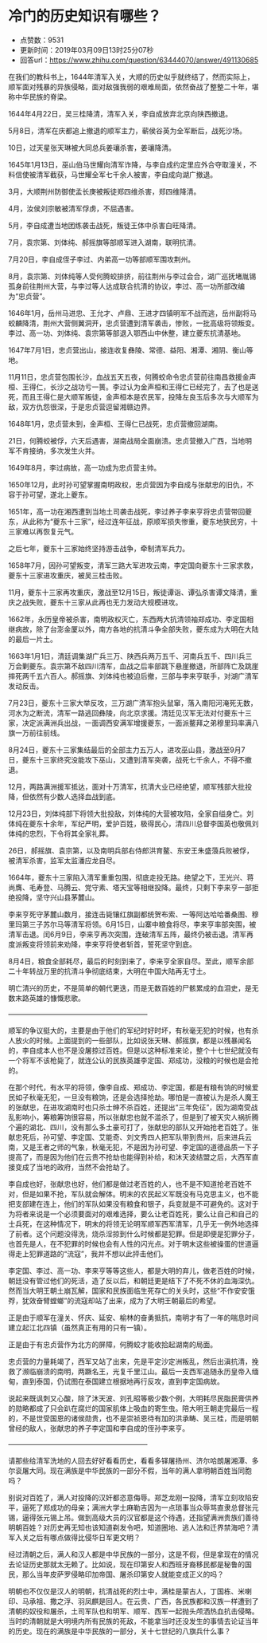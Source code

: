 # 冷门的历史知识有哪些？
- 点赞数：9531
- 更新时间：2019年03月09日13时25分07秒
- 回答url：https://www.zhihu.com/question/63444070/answer/491130685
<body>
 <p data-pid="ow1xCHIb">在我们的教科书上，1644年清军入关，大顺的历史似乎就终结了，然而实际上，顺军面对残暴的异族侵略，面对敌强我弱的艰难局面，依然奋战了整整二十年，堪称中华民族的脊梁。</p>
 <p data-pid="7AiMGACW">1644年4月22日，吴三桂降清，清军入关，李自成放弃北京向陕西撤退。</p>
 <p data-pid="FH5GOiIB">5月8日，清军在庆都追上撤退的顺军主力，蕲侯谷英为全军断后，战死沙场。</p>
 <p data-pid="C3yHOKqM">10日，过天星张天琳被大同总兵姜瓖杀害，姜瓖降清。</p>
 <p data-pid="QOD_Ciik">1645年1月13日，巫山伯马世耀向清军诈降，与李自成约定里应外合夺取潼关，不料信使被清军截获，马世耀全军七千余人被害，李自成向湖广撤退。</p>
 <p data-pid="7MvvIn9r">3月，大顺荆州防御使孟长庚被叛徒郑四维杀害，郑四维降清。</p>
 <p data-pid="DvEOAmUV">4月，汝侯刘宗敏被清军俘虏，不屈遇害。</p>
 <p data-pid="NZxSUTz7">5月，李自成遭当地团练袭击战死，叛徒王体中杀害白旺降清。</p>
 <p data-pid="QQZkqZgH">7月，袁宗第、刘体纯、郝摇旗等部顺军进入湖南，联明抗清。</p>
 <p data-pid="_QqYrNjk">7月20日，李自成侄子李过、内弟高一功等部顺军围攻荆州。</p>
 <p data-pid="QiVJZQZp">8月，袁宗第、刘体纯等人受何腾蛟排挤，前往荆州与李过会合，湖广巡抚堵胤锡孤身前往荆州大营，与李过等人达成联合抗清的协议，李过、高一功所部改编为“忠贞营”。</p>
 <p data-pid="53wqZs7S">1646年1月，岳州马进忠、王允才、卢鼎、王进才四镇明军不战而逃，岳州副将马蛟麟降清，荆州大营侧翼洞开，忠贞营遭到清军袭击，惨败，一批高级将领叛变。李过、高一功、刘体纯、袁宗第等部退入鄂西山中休整，建立夔东抗清基地。</p>
 <p data-pid="1mSOGACc">1647年7月1日，忠贞营出山，接连收复彝陵、常德、益阳、湘潭、湘阴、衡山等地。</p>
 <p data-pid="zmZBeTbq">11月11日，忠贞营包围长沙，血战五天五夜，何腾蛟命令忠贞营前往南昌救援金声桓、王得仁，长沙之战功亏一篑。李过认为金声桓和王得仁已经完了，去了也是送死，而且王得仁是大顺军叛徒，金声桓本是农民军，投降左良玉后多次与大顺军为敌，双方仇怨很深，于是忠贞营逗留湘赣边界。</p>
 <p data-pid="842SatY-">1648年1月，忠贞营未到，金声桓、王得仁已战死，忠贞营撤回湖南。</p>
 <p data-pid="UWVkdhLd">21日，何腾蛟被俘，六天后遇害，湖南战局全面崩溃。忠贞营撤入广西，当地明军不肯接纳，多次发生火并。</p>
 <p data-pid="H6L1Xytw">1649年8月，李过病故，高一功成为忠贞营主帅。</p>
 <p data-pid="QCrvY09r">1650年12月，此时孙可望掌握南明政权，忠贞营因为李自成与张献忠的旧仇，不容于孙可望，遂北上夔东。</p>
 <p data-pid="KiDvHP5X">1651年，高一功在湘西遭到当地土司袭击战死，李过养子李来亨将忠贞营带回夔东，从此称为“夔东十三家”，经过连年征战，原顺军损失惨重，夔东地狭民穷，十三家难以再恢复元气。</p>
 <p data-pid="_HFjutcc">之后七年，夔东十三家始终坚持游击战争，牵制清军兵力。</p>
 <p data-pid="dIxI_91N">1658年7月，因孙可望叛变，清军三路大军进攻云南，李定国向夔东十三家求救，夔东十三家进攻重庆，被吴三桂击败。</p>
 <p data-pid="m3Q8WIix">11月，夔东十三家再攻重庆，激战至12月15日，叛徒谭诣、谭弘杀害谭文降清，重庆之战失败，夔东十三家从此再也无力发动大规模进攻。</p>
 <p data-pid="oaUSkID4">1662年，永历皇帝被杀害，南明政权灭亡，东西两大抗清领袖郑成功、李定国相继病故，除了台澎金厦以外，南方各地的抗清斗争全部失败，夔东成为大明在大陆的最后一片土。</p>
 <p data-pid="kY5uMnoP">1663年1月1日，清廷调集湖广兵三万、陕西兵两万五千、河南兵五千、四川兵三万会剿夔东。袁宗第不敌四川清军，血战之后率部跳下悬崖撤退，所部阵亡及跳崖摔死两千五六百人。郝摇旗、刘体纯也被迫后撤，三部与李来亨联手，对湖广清军发动反击。</p>
 <p data-pid="NwdmubSA">7月23日，夔东十三家大举反攻，三万湖广清军抱头鼠窜，落入南阳河淹死无数，河水为之断流，清军一路逃回彝陵，向北京求援。清廷见汉军无法对付夔东十三家，决定派满洲兵出战，一面调西安满军增援夔东，一面派鳌拜之弟穆里玛率满八旗一万前往前线。</p>
 <p data-pid="3AYSDp6a">8月24日，夔东十三家集结最后的全部主力五万人，进攻巫山县，激战至9月7日，夔东十三家终究没能攻下巫山，又遭到清军突袭，战死七千余人，不得不撤退。</p>
 <p data-pid="PRo3YU2D">12月，两路满洲援军抵达，面对十万清军，抗清大业已经绝望，顺军残部大批投降，但依然有少数人选择血战到底。</p>
 <p data-pid="ccgThhX0">12月23日，刘体纯部下将领大批投敌，刘体纯的大营被攻陷，全家自缢身亡。刘体纯在夔东十余年，军纪严明，爱护百姓，极得民心，清四川总督李国英也敬佩刘体纯的忠烈，下令将其全家礼葬。</p>
 <p data-pid="5d3NtYNy">26日，郝摇旗、袁宗第，以及南明兵部右侍郎洪育鳌、东安王朱盛蒗兵败被俘，被清军杀害，监军太监潘应龙自尽。</p>
 <p data-pid="OwfCLUOP">1664年，夔东十三家陷入清军重重包围，彻底走投无路。绝望之下，王光兴、蒋尚膺、毛寿登、马腾云、党守素、塔天宝等相继投降。最终，只剩下李来亨一部拒绝投降，坚守兴山县茅麓山。</p>
 <p data-pid="lJCSLeQt">李来亨死守茅麓山数月，接连击毙镶红旗副都统贺布索、一等阿达哈哈番桑图、穆里玛第三子苏尔马等清军将领。6月15日，山寨中粮食将尽，李来亨率部突围，被清军击退。闰6月9日，李来亨再次突围，连破清军五阵，最终仍被击退。清军再度派叛变将领前来劝降，李来亨将使者斩首，誓死坚守到底。</p>
 <p data-pid="3JY7js_v">8月4日，粮食全部耗尽，最后的时刻到来了，李来亨全家自尽。至此，顺军余部二十年转战万里的抗清斗争彻底结束，大明在中国大陆再无寸土。</p>
 <p data-pid="vVOKFR3i">明亡清兴的历史，不是简单的朝代更迭，而是无数百姓的尸骸累成的血泪史，是无数末路英雄的慷慨悲歌。</p>
 <p data-pid="oF2KJJyW">————————————————————</p>
 <p data-pid="Qw1PNYSS">顺军的争议挺大的，主要是由于他们的军纪时好时坏，有秋毫无犯的时候，也有杀人放火的时候。上面提到的一些部队，比如说张天琳、郝摇旗，都是以残暴闻名的，李自成本人也不是没屠掠过百姓。但是以这种标准来论，整个十七世纪就没有一个将军不该枪毙了，就连公认的民族英雄李定国、郑成功，没粮的时候也是会抢的。</p>
 <p data-pid="s23Pd4Bb">在那个时代，有水平的将领，像李自成、郑成功、李定国，都是有粮有饷的时候爱民如子秋毫无犯，一旦没有粮饷，还是会选择抢劫。哪怕是一直被认为是杀人魔王的张献忠，在进攻湖南时也只杀士绅不杀百姓，还提出“三年免征”，因为湖南受战乱影响小，筹粮筹饷很容易，所以张献忠也就不滥杀了，但是到了被天灾人祸折腾个遍的湖北、四川，没有那么多土豪可打了，张献忠的部队又开始抢老百姓了。张献忠死后，孙可望、李定国、艾能奇、刘文秀四人把军队带到贵州，后来进兵云南，又是王者之师的气象，秋毫无犯，不是因为孙可望、李定国的道德品质一下子提高了，而是因为他们在云贵不抢劫也能得到补给，和沐天波结盟之后，大西军直接变成了当地的政府，当然不会抢劫了。</p>
 <p data-pid="T2VRwxJ8">李自成也好，张献忠也好，他们都是做过老百姓的人，也不是不知道抢老百姓不对，但是如果不抢，军队就会解体。明末的农民起义军既没有马克思主义，也不能把支部建在连上，他们的军队如果没有粮食和银子，兵变就是不可避免的。这对于为将者来说是一个必须要面对的艰难选择，要么让老百姓死，要么让自己和自己的士兵死，在这种情况下，明末的将领无论明军顺军西军清军，几乎无一例外地选择了前者。这个问题没得洗，烧杀淫掠到什么时候都是犯罪。但是即便是犯罪分子，也首先是人，在不犯罪的时候也会有人性的闪光点。对于明末这些被操蛋的世道逼得走上犯罪道路的“流寇”，我并不想以此抨击他们。</p>
 <p data-pid="Oy7E5cuJ">李定国、李过、高一功、李来亨等等这些人，都是大明的弃儿，做老百姓的时候，朝廷没有管过他们的死活，造了反以后，和朝廷更是结下了不死不休的血海深仇。然而当大明王朝土崩瓦解，国家和民族面临生死存亡的关头时，这些“不作安安饿殍，犹效奋臂螳螂”的流寇却站了出来，成为了大明王朝最后的希望。</p>
 <p data-pid="oIvB9cjK">正是由于顺军在潼关、怀庆、延安、榆林的奋勇抵抗，南明才有了一年的喘息时间建立起江北四镇（虽然真正有用的只有一镇）。</p>
 <p data-pid="AR5lPBzk">正是由于有忠贞营作为北方的屏障，何腾蛟才能收拾起湖南的局面。</p>
 <p data-pid="xqt2oHLh">忠贞营的力量耗竭了，西军又站了出来，先是平定沙定洲叛乱，然后出滇抗清，挽救了濒临崩溃的南明，两蹶名王，光复千里江山。最后一支西军追随永历皇帝入缅甸，直到泰国，仍试图在泰国建立根据地再行反攻，直到李定国病故。</p>
 <p data-pid="loDcKhj2">说起来既讽刺又心酸，除了沐天波、刘孔昭等极少数个例，大明耗尽民脂民膏供养的勋略都成了只会趴在腐烂的国家肌体上吸血的寄生虫。陪大明王朝走完最后一程的，不是世受国恩的诸侯勋贵，也不是崇祯恩待有加的洪承畴、吴三桂，而是明朝曾经的敌人，张献忠的养子李定国和李自成的侄孙李来亨。</p>
 <p data-pid="Dkou9Klp">————————————————————</p>
 <p data-pid="LfKWdHN8">请那些给清军洗地的人回去好好看看历史，看看多铎屠扬州、济尔哈朗屠湘潭、多尔衮屠大同。现在满族是中华民族的一部分不假，当年的满人拿明朝百姓当同胞吗？</p>
 <p data-pid="4RW5nddb">别说对百姓了，满人对投降的汉奸都恣意侮辱。郑芝龙刚一投降，清军立刻攻陷安平，逼死了郑成功的母亲；满洲大学士麻勒吉因为一点琐事当众辱骂直隶总督张元锡，逼得张元锡上吊。做到高级大员的汉官都是这个待遇，还指望满洲贵族们善待明朝百姓？对历史再无知也该知道剃发令吧，知道圈地、逃人法和迁界禁海吧？清军入关之后有哪点做得比侵华日军更文明？</p>
 <p data-pid="PlPQd15Q">经过清朝之后，满人和汉人都是中华民族的一部分，这是不假，但是拿现在的情况去论证历史那就太无赖了。比如说，现在印第安人和西班牙裔移民都是秘鲁的国民，那么当年皮萨罗侵略印加帝国、屠杀印第安人就能变成正义的吗？</p>
 <p data-pid="PmFKHL5O">明朝也不仅仅是汉人的明朝，抗清战死的烈士中，满桂是蒙古人，丁国栋、米喇印、马承祖、撒之浮、羽凤麒是回人。在云贵、广西，各民族都和汉族一样遭到了清朝的奴役和屠杀，土司军队也和明军、顺军、西军一起抛头颅洒热血抗击侵略。当时的清朝就是大明境内所有民族的死敌，不能拿当时还没发生的事情去论证当年的历史。现在的满族是中华民族的一部分，关十七世纪的八旗兵什么事？</p>
</body>